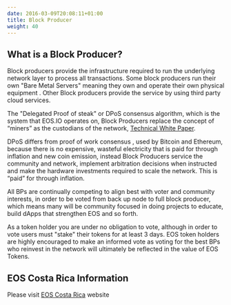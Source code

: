 ```yaml
---
date: 2016-03-09T20:08:11+01:00
title: Block Producer
weight: 40
---
```


## What is a Block Producer?

Block producers provide the infrastructure required to run the underlying network layer to process all transactions. Some block producers run their own "Bare Metal Servers" meaning they own and operate their own physical equipment . Other Block producers provide the service by using third party cloud services.  

The "Delegated Proof of steak" or DPoS consensus algorithm, which is the system that EOS.IO operates on, Block Producers replace the concept of “miners” as the custodians of the network, [Technical White Paper](https://github.com/EOSIO/Documentation/blob/master/TechnicalWhitePaper.md).

DPoS differs from  proof of work  consensus , used by Bitcoin and Ethereum, because there is no expensive, wasteful electricity that is paid for through inflation and new coin emission, instead Block Producers service the community and network, implement arbitration decisions when instructed and make the hardware investments required to scale the network. This is “paid” for through inflation.

All BPs are continually competing to align best with voter and community interests, in order to be voted from back up node to full block producer, which means many will be community focused in doing projects to educate, build dApps that strengthen EOS and so forth.

As a token holder you are under no obligation to vote, although in order to vote users must "stake" their tokens for at least 3 days. EOS token holders are highly encouraged to make an informed vote as voting for the best BPs who reinvest in the network will ultimately be reflected in the value of EOS Tokens.

## EOS Costa Rica Information
Please visit [EOS Costa Rica](eoscostarica.io) website
